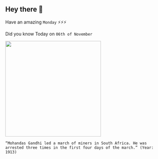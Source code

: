 ## Hey there 👋
Have an amazing `Monday` ⚡⚡⚡

Did you know Today on `06th of November`
 
 [<img src="https://www.deccanherald.com/sites/dh/files/styles/article_detail/public/articleimages/2020/06/23/Young%20Gandhi-1592912142.jpg?itok=NsgYkb-n" width="300" />](https://www.sahistory.org.za/dated-event/mohandas-k-gandhi-arrested-he-leads-march-indian-miners-south-africa) 
 ```
“Mohandas Gandhi led a march of miners in South Africa. He was arrested three times in the first four days of the march.” (Year: 1913)
```
